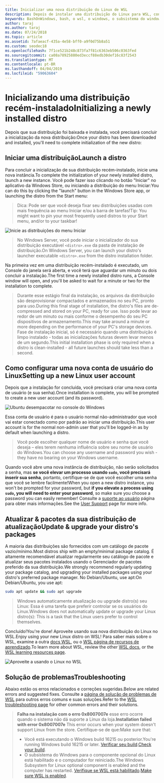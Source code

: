 ```yaml
---
title: Inicializar uma nova distribuição do Linux de WSL
description: Depois de instalar uma distribuição do Linux para WSL, concluir a inicialização, seguindo estas etapas simples
keywords: BashOnWindows, bash, o wsl, o windows, o subsistema do windows para linux, windowssubsystem, ubuntu, debian, suse, windows 10
author: taraj
ms.author: taraj
ms.date: 07/24/2018
ms.topic: article
ms.assetid: 7afaeacf-435a-4e58-bff0-a9f0d75b8a51
ms.custom: seodec18
ms.openlocfilehash: 7f1ce521b248c873fa7f81c6363eb506c0363fed
ms.sourcegitcommit: ca08a78925880ed3eccf88edb30def16c83f2543
ms.translationtype: MT
ms.contentlocale: pt-BR
ms.lasthandoff: 04/04/2019
ms.locfileid: "59063604"
---
```

# <a name="initializing-a-newly-installed-distro"></a><span data-ttu-id="d693b-104">Inicializando uma distribuição recém-instalado</span><span class="sxs-lookup"><span data-stu-id="d693b-104">Initializing a newly installed distro</span></span>
<span data-ttu-id="d693b-105">Depois que sua distribuição foi baixada e instalada, você precisará concluir a inicialização da nova distribuição:</span><span class="sxs-lookup"><span data-stu-id="d693b-105">Once your distro has been downloaded and installed, you'll need to complete initialization of the new distro:</span></span>

## <a name="launch-a-distro"></a><span data-ttu-id="d693b-106">Iniciar uma distribuição</span><span class="sxs-lookup"><span data-stu-id="d693b-106">Launch a distro</span></span>
<span data-ttu-id="d693b-107">Para concluir a inicialização de sua distribuição recém-instalado, inicie uma nova instância.</span><span class="sxs-lookup"><span data-stu-id="d693b-107">To complete the initialization of your newly installed distro, launch a new instance.</span></span> <span data-ttu-id="d693b-108">Você pode fazer isso clicando no botão "Iniciar" no aplicativo da Windows Store, ou iniciando a distribuição do menu Iniciar:</span><span class="sxs-lookup"><span data-stu-id="d693b-108">You can do this by clicking the "launch" button in the Windows Store app, or launching the distro from the Start menu:</span></span>

> <span data-ttu-id="d693b-109">Dica: Pode ser que você deseja fixar seu distribuições usadas com mais frequência ao menu Iniciar e/ou à barra de tarefas!</span><span class="sxs-lookup"><span data-stu-id="d693b-109">Tip: You might want to pin your most frequently used distros to your Start menu, and/or to your taskbar!</span></span>

![Inicie as distribuições do menu Iniciar](media/start-menu.png)

> <span data-ttu-id="d693b-111">No Windows Server, você pode iniciar o inicializador do sua distribuição executável `<distro>.exe` da pasta de instalação de distribuição.</span><span class="sxs-lookup"><span data-stu-id="d693b-111">On Windows Server, you can launch your distro's launcher executable `<distro>.exe` from the distro installation folder.</span></span>

<span data-ttu-id="d693b-112">Na primeira vez em uma distribuição recém-instalado é executado, um Console do janela será aberta, e você terá que aguardar um minuto ou dois concluir a instalação.</span><span class="sxs-lookup"><span data-stu-id="d693b-112">The first time a newly installed distro runs, a Console window will open, and you'll be asked to wait for a minute or two for the installation to complete.</span></span>

> <span data-ttu-id="d693b-113">Durante esse estágio final da instalação, os arquivos da distribuição são desprovisionar compactados e armazenados no seu PC, pronto para uso.</span><span class="sxs-lookup"><span data-stu-id="d693b-113">During this final stage of installation, the distro's files are de-compressed and stored on your PC, ready for use.</span></span> <span data-ttu-id="d693b-114">Isso pode levar ao redor de um minuto ou mais conforme o desempenho do seu PC dispositivos de armazenamento.</span><span class="sxs-lookup"><span data-stu-id="d693b-114">This may take around a minute or more depending on the performance of your PC's storage devices.</span></span> <span data-ttu-id="d693b-115">Fase de instalação inicial, só é necessário quando uma distribuição é limpo instalado - todas as inicializações futuras devem levar menos de um segundo.</span><span class="sxs-lookup"><span data-stu-id="d693b-115">This initial installation phase is only required when a distro is clean-installed - all future launches should take less than a second.</span></span>

## <a name="setting-up-a-new-linux-user-account"></a><span data-ttu-id="d693b-116">Como configurar uma nova conta de usuário do Linux</span><span class="sxs-lookup"><span data-stu-id="d693b-116">Setting up a new Linux user account</span></span>

<span data-ttu-id="d693b-117">Depois que a instalação for concluída, você precisará criar uma nova conta de usuário (e sua senha).</span><span class="sxs-lookup"><span data-stu-id="d693b-117">Once installation is complete, you will be prompted to create a new user account (and its password).</span></span> 

![Ubuntu desempacotar no console do Windows](media/UbuntuInstall.png)

<span data-ttu-id="d693b-119">Essa conta de usuário é para o usuário normal não-administrador que você vai estar conectado como por padrão ao iniciar uma distribuição.</span><span class="sxs-lookup"><span data-stu-id="d693b-119">This user account is for the normal non-admin user that you'll be logged-in as by default when launching a distro.</span></span>

> <span data-ttu-id="d693b-120">Você pode escolher qualquer nome de usuário e senha que você deseja – eles terem nenhuma influência sobre seu nome de usuário do Windows.</span><span class="sxs-lookup"><span data-stu-id="d693b-120">You can choose any username and password you wish - they have no bearing on your Windows username.</span></span> 

<span data-ttu-id="d693b-121">Quando você abre uma nova instância de distribuição, não serão solicitados a senha, mas **se você elevar um processo usando `sudo`, você precisará inserir sua senha**, portanto, certifique-se de que você escolher uma senha que você se lembre facilmente!</span><span class="sxs-lookup"><span data-stu-id="d693b-121">When you open a new distro instance, you won't be prompted for your password, but **if you elevate a process using `sudo`, you will need to enter your password**, so make sure you choose a password you can easily remember!</span></span> <span data-ttu-id="d693b-122">Consulte a [suporte ao usuário](user-support.md) página para obter mais informações.</span><span class="sxs-lookup"><span data-stu-id="d693b-122">See the [User Support](user-support.md) page for more info.</span></span>

## <a name="update--upgrade-your-distros-packages"></a><span data-ttu-id="d693b-123">Atualizar & pacotes da sua distribuição de atualização</span><span class="sxs-lookup"><span data-stu-id="d693b-123">Update & upgrade your distro's packages</span></span>

<span data-ttu-id="d693b-124">A maioria das distribuições são fornecidos com um catálogo de pacote vazio/mínimo.</span><span class="sxs-lookup"><span data-stu-id="d693b-124">Most distros ship with an empty/minimal package catalog.</span></span> <span data-ttu-id="d693b-125">É altamente recomendável atualizar regularmente seu catálogo de pacote e atualizar seus pacotes instalados usando o Gerenciador de pacotes preferido da sua distribuição.</span><span class="sxs-lookup"><span data-stu-id="d693b-125">We strongly recommend regularly updating your package catalog, and upgrading your installed packages using your distro's preferred package manager.</span></span> <span data-ttu-id="d693b-126">No Debian/Ubuntu, use apt:</span><span class="sxs-lookup"><span data-stu-id="d693b-126">On Debian/Ubuntu, you use apt:</span></span>

```bash
sudo apt update && sudo apt upgrade
```

> <span data-ttu-id="d693b-127">Windows automaticamente atualização ou upgrade distro(s) seu Linux: Essa é uma tarefa que preferir controlar se os usuários do Linux.</span><span class="sxs-lookup"><span data-stu-id="d693b-127">Windows does not automatically update or upgrade your Linux distro(s): This is a task that the Linux users prefer to control themselves.</span></span>

<span data-ttu-id="d693b-128">Concluído!</span><span class="sxs-lookup"><span data-stu-id="d693b-128">You're done!</span></span> <span data-ttu-id="d693b-129">Aproveite usando sua nova distribuição do Linux no WSL.</span><span class="sxs-lookup"><span data-stu-id="d693b-129">Enjoy using your new Linux distro on WSL!</span></span> <span data-ttu-id="d693b-130">Para saber mais sobre o WSL, examine a outra [docs WSL](https://aka.ms/wsldocs), ou o [WSL página de recursos de aprendizado](https://aka.ms/learnwsl).</span><span class="sxs-lookup"><span data-stu-id="d693b-130">To learn more about WSL, review the other [WSL docs](https://aka.ms/wsldocs), or the [WSL learning resources page](https://aka.ms/learnwsl).</span></span>

![Aproveite a usando o Linux no WSL](media/linux-on-wsl.png)

## <a name="troubleshooting"></a><span data-ttu-id="d693b-132">Solução de problemas</span><span class="sxs-lookup"><span data-stu-id="d693b-132">Troubleshooting</span></span>

<span data-ttu-id="d693b-133">Abaixo estão os erros relacionados e correções sugeridas.</span><span class="sxs-lookup"><span data-stu-id="d693b-133">Below are related errors and suggested fixes.</span></span> <span data-ttu-id="d693b-134">Consulte a [página de solução de problemas de WSL](troubleshooting.md) para outros erros comuns e suas soluções.</span><span class="sxs-lookup"><span data-stu-id="d693b-134">Refer to the [WSL troubleshooting page](troubleshooting.md) for other common errors and their solutions.</span></span>

> <span data-ttu-id="d693b-135">**Falha na instalação com o erro 0x8007007e** esse erro ocorre quando o sistema não dá suporte a Linux da loja.</span><span class="sxs-lookup"><span data-stu-id="d693b-135">**Installation failed with error 0x8007007e** This error occurs when your system doesn't support Linux from the store.</span></span>  <span data-ttu-id="d693b-136">Certifique-se de que:</span><span class="sxs-lookup"><span data-stu-id="d693b-136">Make sure that:</span></span>
> * <span data-ttu-id="d693b-137">Você está executando o Windows build 16215 ou posterior.</span><span class="sxs-lookup"><span data-stu-id="d693b-137">You're running Windows build 16215 or later.</span></span> <span data-ttu-id="d693b-138">[Verificar seu build](troubleshooting.md#check-your-build-number).</span><span class="sxs-lookup"><span data-stu-id="d693b-138">[Check your build](troubleshooting.md#check-your-build-number).</span></span>
> * <span data-ttu-id="d693b-139">O subsistema do Windows para o componente opcional do Linux está habilitado e o computador for reiniciado.</span><span class="sxs-lookup"><span data-stu-id="d693b-139">The Windows Subsystem for Linux optional component is enabled and the computer has restarted.</span></span>  <span data-ttu-id="d693b-140">[Verifique se WSL está habilitado](troubleshooting.md#confirm-wsl-is-enabled).</span><span class="sxs-lookup"><span data-stu-id="d693b-140">[Make sure WSL is enabled](troubleshooting.md#confirm-wsl-is-enabled).</span></span>
